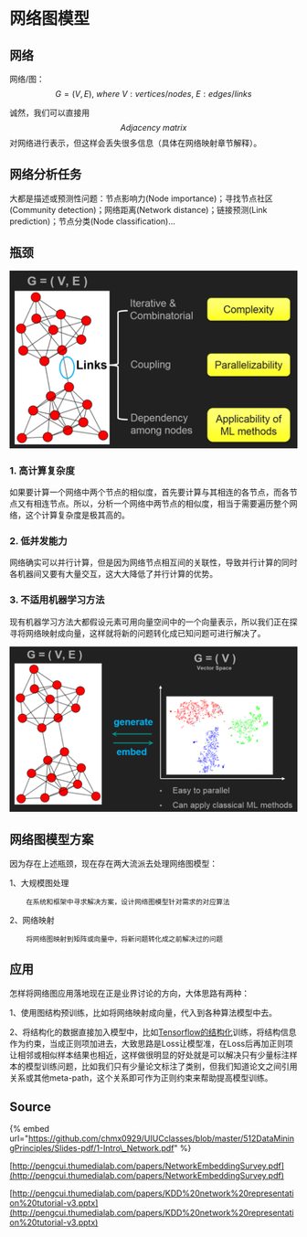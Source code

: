 # 网络图模型

## 网络

网络/图： $$G=(V,E), \ where\ V: vertices/nodes,\ E:edges/links$$ 

诚然，我们可以直接用 $$Adjacency\ matrix$$ 对网络进行表示，但这样会丢失很多信息（具体在网络映射章节解释）。

## 网络分析任务

大都是描述或预测性问题：节点影响力\(Node importance\)；寻找节点社区\(Community detection\)；网络距离\(Network distance\)；链接预测\(Link prediction\)；节点分类\(Node classification\)...

## 瓶颈

![](../../.gitbook/assets/assets2fll7qemix5pisunq85w2fll8gc2sratpi2jyfc2fll8hgk4hnlzbqkpgrv2ftimline-jie-tu-20180830152225.png)

### 1. 高计算复杂度

如果要计算一个网络中两个节点的相似度，首先要计算与其相连的各节点，而各节点又有相连节点。所以，分析一个网络中两节点的相似度，相当于需要遍历整个网络，这个计算复杂度是极其高的。

### 2. 低并发能力

网络确实可以并行计算，但是因为网络节点相互间的关联性，导致并行计算的同时各机器间又要有大量交互，这大大降低了并行计算的优势。

### 3. 不适用机器学习方法

现有机器学习方法大都假设元素可用向量空间中的一个向量表示，所以我们正在探寻将网络映射成向量，这样就将新的问题转化成已知问题可进行解决了。

![](../../.gitbook/assets/assets2fll7qemix5pisunq85w2fll8gc2sratpi2jyfc2fll8ir4cm6vmcsnheb8r2ftimline-jie-tu-20180830152748.png)

## 网络图模型方案

因为存在上述瓶颈，现在存在两大流派去处理网络图模型：

1、大规模图处理

        在系统和框架中寻求解决方案，设计网络图模型针对需求的对应算法

2、网络映射

        将网络图映射到矩阵或向量中，将新问题转化成之前解决过的问题

## 应用

怎样将网络图应用落地现在正是业界讨论的方向，大体思路有两种：

1、使用图结构预训练，比如将网络映射成向量，代入到各种算法模型中去。

2、将结构化的数据直接加入模型中，比如[Tensorflow的结构化](https://www.bilibili.com/video/av67654030)训练，将结构信息作为约束，当成正则项加进去，大致思路是Loss让模型准，在Loss后再加正则项让相邻或相似样本结果也相近，这样做很明显的好处就是可以解决只有少量标注样本的模型训练问题，比如我们只有少量论文标注了类别，但我们知道论文之间引用关系或其他meta-path，这个关系即可作为正则约束来帮助提高模型训练。

## Source

{% embed url="https://github.com/chmx0929/UIUCclasses/blob/master/512DataMiningPrinciples/Slides-pdf/1-Intro\_Network.pdf" %}

[http://pengcui.thumedialab.com/papers/NetworkEmbeddingSurvey.pdf](http://pengcui.thumedialab.com/papers/NetworkEmbeddingSurvey.pdf)

[http://pengcui.thumedialab.com/papers/KDD%20network%20representation%20tutorial-v3.pptx](http://pengcui.thumedialab.com/papers/KDD%20network%20representation%20tutorial-v3.pptx)

